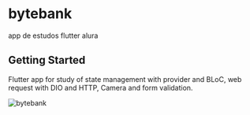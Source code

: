 # bytebank

app de estudos flutter alura

## Getting Started
Flutter app for study of state management with provider and BLoC, web request with DIO and HTTP, Camera and form validation.


![bytebank](https://user-images.githubusercontent.com/60902022/194376491-4d9ec5e7-70c8-4884-a2e0-2718b04db99e.gif)
